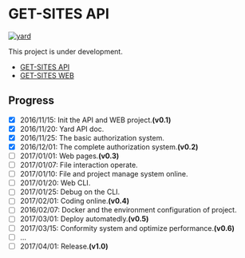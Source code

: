 # GET-SITES API

[![yard](https://img.shields.io/badge/docs-yard-brightgreen.svg)](http://www.rubydoc.info/github/pinewong/get-sites-api)

This project is under development.

- [GET-SITES API](https://github.com/pinewong/get-sites-api)
- [GET-SITES WEB](https://github.com/pinewong/get-sites-web)

## Progress

- [X] 2016/11/15: Init the API and WEB project.**(v0.1)**
- [X] 2016/11/20: Yard API doc.
- [X] 2016/11/25: The basic authorization system.
- [X] 2016/12/01: The complete authorization system.**(v0.2)**
- [ ] 2017/01/01: Web pages.**(v0.3)**
- [ ] 2017/01/07: File interaction operate.
- [ ] 2017/01/10: File and project manage system online.
- [ ] 2017/01/20: Web CLI.
- [ ] 2017/01/25: Debug on the CLI.
- [ ] 2017/02/01: Coding online.**(v0.4)**
- [ ] 2016/02/07: Docker and the environment configuration of project.
- [ ] 2017/03/01: Deploy automatedly.**(v0.5)**
- [ ] 2017/03/15: Conformity system and optimize performance.**(v0.6)**
- [ ] ...
- [ ] 2017/04/01: Release.**(v1.0)**
